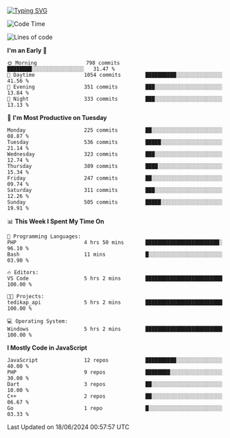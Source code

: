 [![Typing SVG](https://readme-typing-svg.demolab.com?font=Fira+Code&pause=1000&color=F7F7F7&random=false&width=435&lines=Hi+%F0%9F%91%8B%2C+I'm+Rafiu+Sidqi;Junior+Backend+Developer)](https://git.io/typing-svg)
<!--START_SECTION:waka-->
![Code Time](http://img.shields.io/badge/Code%20Time-245%20hrs%2020%20mins-blue)

![Lines of code](https://img.shields.io/badge/From%20Hello%20World%20I%27ve%20Written-1.1%20million%20lines%20of%20code-blue)

**I'm an Early 🐤** 

```text
🌞 Morning                798 commits         ████████░░░░░░░░░░░░░░░░░   31.47 % 
🌆 Daytime                1054 commits        ██████████░░░░░░░░░░░░░░░   41.56 % 
🌃 Evening                351 commits         ███░░░░░░░░░░░░░░░░░░░░░░   13.84 % 
🌙 Night                  333 commits         ███░░░░░░░░░░░░░░░░░░░░░░   13.13 % 
```
📅 **I'm Most Productive on Tuesday** 

```text
Monday                   225 commits         ██░░░░░░░░░░░░░░░░░░░░░░░   08.87 % 
Tuesday                  536 commits         █████░░░░░░░░░░░░░░░░░░░░   21.14 % 
Wednesday                323 commits         ███░░░░░░░░░░░░░░░░░░░░░░   12.74 % 
Thursday                 389 commits         ████░░░░░░░░░░░░░░░░░░░░░   15.34 % 
Friday                   247 commits         ██░░░░░░░░░░░░░░░░░░░░░░░   09.74 % 
Saturday                 311 commits         ███░░░░░░░░░░░░░░░░░░░░░░   12.26 % 
Sunday                   505 commits         █████░░░░░░░░░░░░░░░░░░░░   19.91 % 
```


📊 **This Week I Spent My Time On** 

```text
💬 Programming Languages: 
PHP                      4 hrs 50 mins       ████████████████████████░   96.10 % 
Bash                     11 mins             █░░░░░░░░░░░░░░░░░░░░░░░░   03.90 % 

🔥 Editors: 
VS Code                  5 hrs 2 mins        █████████████████████████   100.00 % 

🐱‍💻 Projects: 
tedikap_api              5 hrs 2 mins        █████████████████████████   100.00 % 

💻 Operating System: 
Windows                  5 hrs 2 mins        █████████████████████████   100.00 % 
```

**I Mostly Code in JavaScript** 

```text
JavaScript               12 repos            ██████████░░░░░░░░░░░░░░░   40.00 % 
PHP                      9 repos             ████████░░░░░░░░░░░░░░░░░   30.00 % 
Dart                     3 repos             ██░░░░░░░░░░░░░░░░░░░░░░░   10.00 % 
C++                      2 repos             ██░░░░░░░░░░░░░░░░░░░░░░░   06.67 % 
Go                       1 repo              █░░░░░░░░░░░░░░░░░░░░░░░░   03.33 % 
```




 Last Updated on 18/06/2024 00:57:57 UTC
<!--END_SECTION:waka-->
